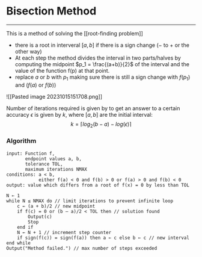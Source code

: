 # Bisection Method
---
This is a method of solving the [[root-finding problem]]
- there is a root in interveral $[a,b]$ if there is a sign change ($-$ to $+$ or the other way)
- At each step the method divides the interval in two parts/halves by computing the midpoint $p_1 = \frac{(a+b)}{2}$ of the interval and the value of the function f(p) at that point.
- replace $a$ or $b$ with $p_1$ making sure there is still a sign change with $f(p_1)$ and $(f(a) \text{ or } f(b))$

![[Pasted image 20231015151708.png]]

Number of iterations required is given by to get an answer to a certain accuracy $\epsilon$ is given by $k$, where $[a,b]$ are the initial interval:
$$
k = \lceil log_2(b-a) - log(\epsilon)  \rceil
$$
### Algorithm
```pseudocode
input: Function f, 
       endpoint values a, b, 
       tolerance TOL, 
       maximum iterations NMAX
conditions: a < b, 
            either f(a) < 0 and f(b) > 0 or f(a) > 0 and f(b) < 0
output: value which differs from a root of f(x) = 0 by less than TOL
 
N ← 1
while N ≤ NMAX do // limit iterations to prevent infinite loop
    c ← (a + b)/2 // new midpoint
    if f(c) = 0 or (b – a)/2 < TOL then // solution found
        Output(c)
        Stop
    end if
    N ← N + 1 // increment step counter
    if sign(f(c)) = sign(f(a)) then a ← c else b ← c // new interval
end while
Output("Method failed.") // max number of steps exceeded
```